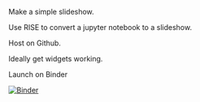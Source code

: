 Make a simple slideshow.

Use RISE to convert a jupyter notebook to a slideshow.

Host on Github.

Ideally get widgets working.

Launch on Binder

[![Binder](https://mybinder.org/badge_logo.svg)](https://mybinder.org/v2/gh/mohnjahoney/rise_example/master)
